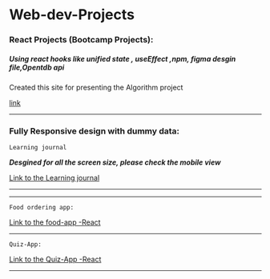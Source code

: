 # Web-dev-Projects

### React Projects (Bootcamp Projects): ###

  ##### Using react hooks like unified state , useEffect ,npm, figma desgin file,Opentdb api #####


Created this site for presenting the Algorithm project

[link](https://thunderous-manatee-d74005.netlify.app/Assignment/solution/1)


---
### Fully Responsive design with dummy data: ###

```Learning journal```

***Desgined for all the screen size, please check the mobile view***

[Link to the Learning journal](https://effortless-kringle-e60bf8.netlify.app/)

***

---

```Food ordering app:```
 
  [Link to the food-app -React](https://polite-blancmange-cd4460.netlify.app/) 
  
  ---
```Quiz-App:```

  [Link to the Quiz-App -React](https://funny-mochi-5d1ea0.netlify.app/)
  
  
 ***




